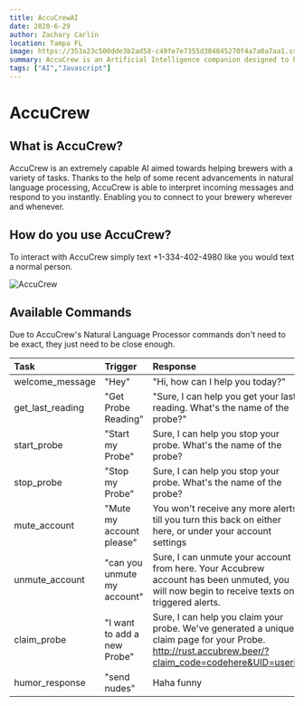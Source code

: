 ```yaml
---
title: AccuCrewAI
date: 2020-6-29
author: Zachary Carlin
location: Tampa FL
image: https://353a23c500dde3b2ad58-c49fe7e7355d384845270f4a7a0a7aa1.ssl.cf2.rackcdn.com/5edd8a5f4d7c220008625fff/screenshot.png
summary: AccuCrew is an Artificial Intelligence companion designed to help you monitor your brewery.
tags: ["AI","Javascript"]
---
```


# AccuCrew

## What is AccuCrew?
AccuCrew is an extremely capable AI aimed towards helping brewers with a variety of tasks. Thanks to the help of some recent advancements in natural language processing, AccuCrew is able to interpret incoming messages and respond to you instantly. Enabling you to connect to your brewery wherever and whenever.

## How do you use AccuCrew? 
To interact with AccuCrew simply text +1-334-402-4980 like you would text a normal person. 



![AccuCrew](https://353a23c500dde3b2ad58-c49fe7e7355d384845270f4a7a0a7aa1.ssl.cf2.rackcdn.com/5edd8a5f4d7c220008625fff/screenshot.png)


## Available Commands
Due to AccuCrew's Natural Language Processor commands don't need to be exact, they just need to be close enough.

| Task | Trigger | Response |
| :------------- | :--------- | :----------- |
|  welcome_message | "Hey"   |  "Hi, how can I help you today?"|
| get_last_reading  | "Get Probe Reading" | "Sure, I can help you get your last reading. What's the name of the probe?" |
| start_probe |"Start my Probe"  | Sure, I can help you stop your probe. What's the name of the probe?|
| stop_probe |"Stop my Probe"  | Sure, I can help you stop your probe. What's the name of the probe?|
| mute_account | "Mute my account please" | You won't receive any more alerts till you turn this back on either here, or under your account settings|
|unmute_account| "can you unmute my account"|Sure, I can unmute your account from here. Your Accubrew account has been unmuted, you will now begin to receive texts on triggered alerts.|
| claim_probe |"I want to add a new Probe"|Sure, I can help you claim your probe. We've generated a unique claim page for your Probe. http://rust.accubrew.beer/?claim_code=codehere&UID=userid|
|humor_response|"send nudes"|Haha funny|
